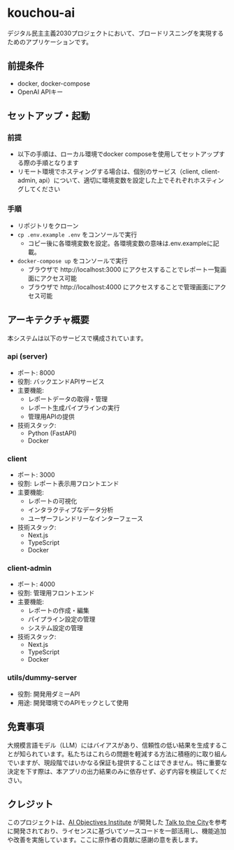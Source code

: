 # kouchou-ai
デジタル民主主義2030プロジェクトにおいて、ブロードリスニングを実現するためのアプリケーションです。

## 前提条件
* docker, docker-compose
* OpenAI APIキー

## セットアップ・起動
### 前提
* 以下の手順は、ローカル環境でdocker composeを使用してセットアップする際の手順となります
* リモート環境でホスティングする場合は、個別のサービス（client, client-admin, api）について、適切に環境変数を設定した上でそれぞれホスティングしてください

### 手順
* リポジトリをクローン
* `cp .env.example .env` をコンソールで実行
  * コピー後に各環境変数を設定。各環境変数の意味は.env.exampleに記載。
* `docker-compose up` をコンソールで実行
  * ブラウザで http://localhost:3000 にアクセスすることでレポート一覧画面にアクセス可能
  * ブラウザで http://localhost:4000 にアクセスすることで管理画面にアクセス可能

## アーキテクチャ概要
本システムは以下のサービスで構成されています。


### api (server)
- ポート: 8000
- 役割: バックエンドAPIサービス
- 主要機能:
  - レポートデータの取得・管理
  - レポート生成パイプラインの実行
  - 管理用APIの提供
- 技術スタック:
  - Python (FastAPI)
  - Docker

### client
- ポート: 3000
- 役割: レポート表示用フロントエンド
- 主要機能:
  - レポートの可視化
  - インタラクティブなデータ分析
  - ユーザーフレンドリーなインターフェース
- 技術スタック:
  - Next.js
  - TypeScript
  - Docker

### client-admin
- ポート: 4000
- 役割: 管理用フロントエンド
- 主要機能:
  - レポートの作成・編集
  - パイプライン設定の管理
  - システム設定の管理
- 技術スタック:
  - Next.js
  - TypeScript
  - Docker

### utils/dummy-server
- 役割: 開発用ダミーAPI
- 用途: 開発環境でのAPIモックとして使用


## 免責事項
大規模言語モデル（LLM）にはバイアスがあり、信頼性の低い結果を生成することが知られています。私たちはこれらの問題を軽減する方法に積極的に取り組んでいますが、現段階ではいかなる保証も提供することはできません。特に重要な決定を下す際は、本アプリの出力結果のみに依存せず、必ず内容を検証してください。

## クレジット
このプロジェクトは、[AI Objectives Institute](https://www.aiobjectivesinstitute.org/) が開発した [Talk to the City](https://github.com/AIObjectives/talk-to-the-city-reports)を参考に開発されており、ライセンスに基づいてソースコードを一部活用し、機能追加や改善を実施しています。ここに原作者の貢献に感謝の意を表します。
